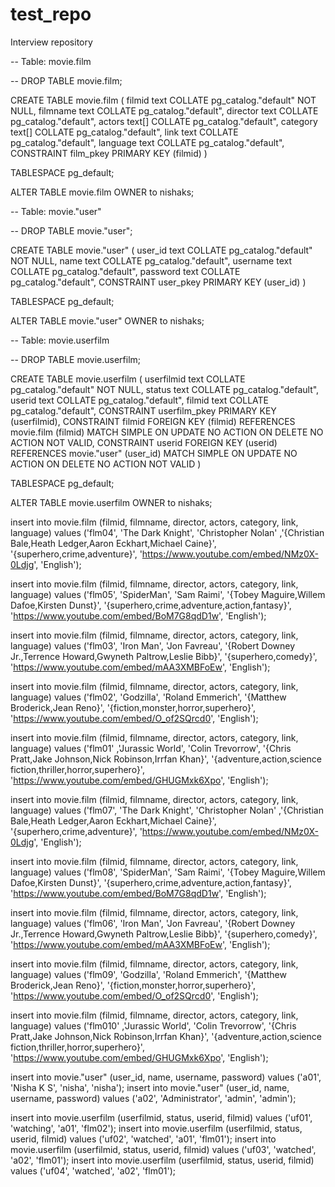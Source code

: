 # test_repo
Interview repository


-- Table: movie.film

-- DROP TABLE movie.film;

CREATE TABLE movie.film
(
    filmid text COLLATE pg_catalog."default" NOT NULL,
    filmname text COLLATE pg_catalog."default",
    director text COLLATE pg_catalog."default",
    actors text[] COLLATE pg_catalog."default",
    category text[] COLLATE pg_catalog."default",
    link text COLLATE pg_catalog."default",
    language text COLLATE pg_catalog."default",
    CONSTRAINT film_pkey PRIMARY KEY (filmid)
)

TABLESPACE pg_default;

ALTER TABLE movie.film
    OWNER to nishaks;
    
-- Table: movie."user"

-- DROP TABLE movie."user";

CREATE TABLE movie."user"
(
    user_id text COLLATE pg_catalog."default" NOT NULL,
    name text COLLATE pg_catalog."default",
    username text COLLATE pg_catalog."default",
    password text COLLATE pg_catalog."default",
    CONSTRAINT user_pkey PRIMARY KEY (user_id)
)

TABLESPACE pg_default;

ALTER TABLE movie."user"
    OWNER to nishaks;
    
-- Table: movie.userfilm

-- DROP TABLE movie.userfilm;

CREATE TABLE movie.userfilm
(
    userfilmid text COLLATE pg_catalog."default" NOT NULL,
    status text COLLATE pg_catalog."default",
    userid text COLLATE pg_catalog."default",
    filmid text COLLATE pg_catalog."default",
    CONSTRAINT userfilm_pkey PRIMARY KEY (userfilmid),
    CONSTRAINT filmid FOREIGN KEY (filmid)
        REFERENCES movie.film (filmid) MATCH SIMPLE
        ON UPDATE NO ACTION
        ON DELETE NO ACTION
        NOT VALID,
    CONSTRAINT userid FOREIGN KEY (userid)
        REFERENCES movie."user" (user_id) MATCH SIMPLE
        ON UPDATE NO ACTION
        ON DELETE NO ACTION
        NOT VALID
)

TABLESPACE pg_default;

ALTER TABLE movie.userfilm
    OWNER to nishaks;
    
    
    
insert into movie.film (filmid, filmname, director, actors, category, link, language) values
('flm04',	'The Dark Knight',	'Christopher Nolan'	,'{Christian Bale,Heath Ledger,Aaron Eckhart,Michael Caine}',
'{superhero,crime,adventure}',	'https://www.youtube.com/embed/NMz0X-0Ldjg',	'English');

insert into movie.film (filmid, filmname, director, actors, category, link, language) values
('flm05',	'SpiderMan',	'Sam Raimi',	'{Tobey Maguire,Willem Dafoe,Kirsten Dunst}',	'{superhero,crime,adventure,action,fantasy}',	
'https://www.youtube.com/embed/BoM7G8qdD1w',	'English');

insert into movie.film (filmid, filmname, director, actors, category, link, language) values
('flm03',	'Iron Man',	'Jon Favreau',	'{Robert Downey Jr.,Terrence Howard,Gwyneth Paltrow,Leslie Bibb}',	'{superhero,comedy}',	
'https://www.youtube.com/embed/mAA3XMBFoEw',	'English');

insert into movie.film (filmid, filmname, director, actors, category, link, language) values
('flm02',	'Godzilla',	'Roland Emmerich',	'{Matthew Broderick,Jean Reno}',	'{fiction,monster,horror,superhero}',	
'https://www.youtube.com/embed/O_of2SQrcd0',	'English');

insert into movie.film (filmid, filmname, director, actors, category, link, language) values
('flm01'	,'Jurassic World',	'Colin Trevorrow',	'{Chris Pratt,Jake Johnson,Nick Robinson,Irrfan Khan}',	'{adventure,action,science fiction,thriller,horror,superhero}',
'https://www.youtube.com/embed/GHUGMxk6Xpo',	'English');

insert into movie.film (filmid, filmname, director, actors, category, link, language) values
('flm07',	'The Dark Knight',	'Christopher Nolan'	,'{Christian Bale,Heath Ledger,Aaron Eckhart,Michael Caine}',
'{superhero,crime,adventure}',	'https://www.youtube.com/embed/NMz0X-0Ldjg',	'English');

insert into movie.film (filmid, filmname, director, actors, category, link, language) values
('flm08',	'SpiderMan',	'Sam Raimi',	'{Tobey Maguire,Willem Dafoe,Kirsten Dunst}',	'{superhero,crime,adventure,action,fantasy}',	
'https://www.youtube.com/embed/BoM7G8qdD1w',	'English');

insert into movie.film (filmid, filmname, director, actors, category, link, language) values
('flm06',	'Iron Man',	'Jon Favreau',	'{Robert Downey Jr.,Terrence Howard,Gwyneth Paltrow,Leslie Bibb}',	'{superhero,comedy}',	
'https://www.youtube.com/embed/mAA3XMBFoEw',	'English');

insert into movie.film (filmid, filmname, director, actors, category, link, language) values
('flm09',	'Godzilla',	'Roland Emmerich',	'{Matthew Broderick,Jean Reno}',	'{fiction,monster,horror,superhero}',	
'https://www.youtube.com/embed/O_of2SQrcd0',	'English');

insert into movie.film (filmid, filmname, director, actors, category, link, language) values
('flm010'	,'Jurassic World',	'Colin Trevorrow',	'{Chris Pratt,Jake Johnson,Nick Robinson,Irrfan Khan}',	'{adventure,action,science fiction,thriller,horror,superhero}',
'https://www.youtube.com/embed/GHUGMxk6Xpo',	'English');

insert into movie."user" (user_id, name, username, password) values ('a01',	'Nisha K S',	'nisha',	'nisha');
insert into movie."user" (user_id, name, username, password) values ('a02',	'Administrator',	'admin',	'admin');


insert into movie.userfilm (userfilmid, status, userid, filmid) values ('uf01',	'watching',	'a01',	'flm02');
insert into movie.userfilm (userfilmid, status, userid, filmid) values ('uf02',	'watched',	'a01',	'flm01');
insert into movie.userfilm (userfilmid, status, userid, filmid) values ('uf03',	'watched',	'a02',	'flm01');
insert into movie.userfilm (userfilmid, status, userid, filmid) values ('uf04',	'watched',	'a02',	'flm01');



